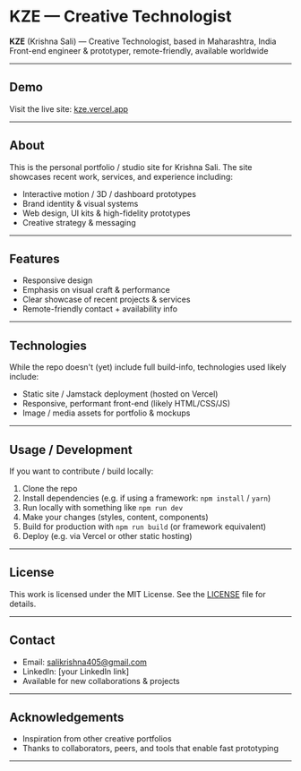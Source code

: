 # KZE — Creative Technologist 

**KZE** (Krishna Sali) — Creative Technologist, based in Maharashtra, India  
Front-end engineer & prototyper, remote-friendly, available worldwide

---

## Demo

Visit the live site: [kze.vercel.app](https://kze.vercel.app/)  

---

## About

This is the personal portfolio / studio site for Krishna Sali. The site showcases recent work, services, and experience including:

- Interactive motion / 3D / dashboard prototypes  
- Brand identity & visual systems  
- Web design, UI kits & high-fidelity prototypes  
- Creative strategy & messaging

---

## Features

- Responsive design  
- Emphasis on visual craft & performance  
- Clear showcase of recent projects & services  
- Remote-friendly contact + availability info  

---

## Technologies

While the repo doesn't (yet) include full build-info, technologies used likely include:

- Static site / Jamstack deployment (hosted on Vercel)  
- Responsive, performant front-end (likely HTML/CSS/JS)  
- Image / media assets for portfolio & mockups  

---

## Usage / Development

If you want to contribute / build locally:

1. Clone the repo  
2. Install dependencies (e.g. if using a framework: `npm install` / `yarn`)  
3. Run locally with something like `npm run dev`  
4. Make your changes (styles, content, components)  
5. Build for production with `npm run build` (or framework equivalent)  
6. Deploy (e.g. via Vercel or other static hosting)

---

## License

This work is licensed under the MIT License. See the [LICENSE](LICENSE) file for details.

---

## Contact

- Email: salikrishna405@gmail.com  
- LinkedIn: [your LinkedIn link]  
- Available for new collaborations & projects  

---

## Acknowledgements

- Inspiration from other creative portfolios  
- Thanks to collaborators, peers, and tools that enable fast prototyping  

---

